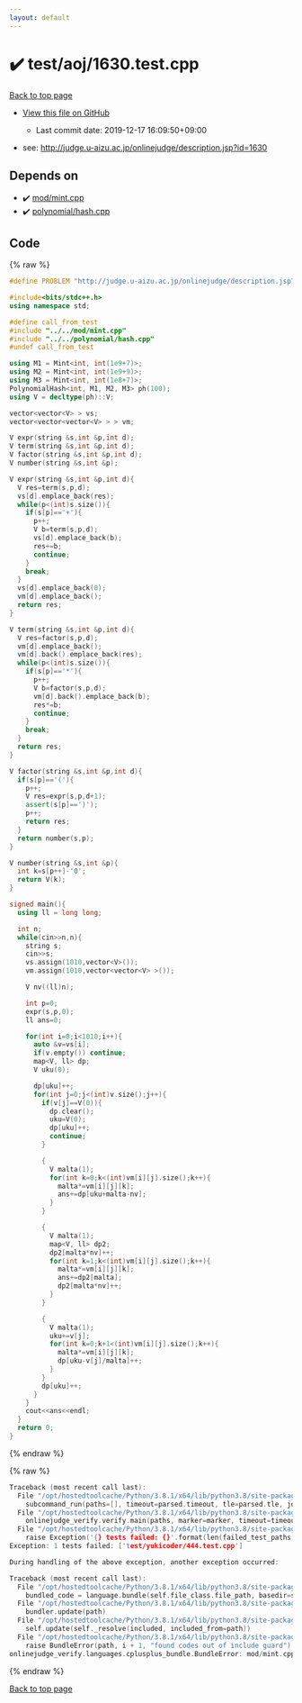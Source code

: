 ```yaml
---
layout: default
---
```


<!-- mathjax config similar to math.stackexchange -->
<script type="text/javascript" async
  src="https://cdnjs.cloudflare.com/ajax/libs/mathjax/2.7.5/MathJax.js?config=TeX-MML-AM_CHTML">
</script>
<script type="text/x-mathjax-config">
  MathJax.Hub.Config({
    TeX: { equationNumbers: { autoNumber: "AMS" }},
    tex2jax: {
      inlineMath: [ ['$','$'] ],
      processEscapes: true
    },
    "HTML-CSS": { matchFontHeight: false },
    displayAlign: "left",
    displayIndent: "2em"
  });
</script>

<script type="text/javascript" src="https://cdnjs.cloudflare.com/ajax/libs/jquery/3.4.1/jquery.min.js"></script>
<script src="https://cdn.jsdelivr.net/npm/jquery-balloon-js@1.1.2/jquery.balloon.min.js" integrity="sha256-ZEYs9VrgAeNuPvs15E39OsyOJaIkXEEt10fzxJ20+2I=" crossorigin="anonymous"></script>
<script type="text/javascript" src="../../../assets/js/copy-button.js"></script>
<link rel="stylesheet" href="../../../assets/css/copy-button.css" />


# :heavy_check_mark: test/aoj/1630.test.cpp

<a href="../../../index.html">Back to top page</a>

* <a href="{{ site.github.repository_url }}/blob/master/test/aoj/1630.test.cpp">View this file on GitHub</a>
    - Last commit date: 2019-12-17 16:09:50+09:00


* see: <a href="http://judge.u-aizu.ac.jp/onlinejudge/description.jsp?id=1630">http://judge.u-aizu.ac.jp/onlinejudge/description.jsp?id=1630</a>


## Depends on

* :heavy_check_mark: <a href="../../../library/mod/mint.cpp.html">mod/mint.cpp</a>
* :heavy_check_mark: <a href="../../../library/polynomial/hash.cpp.html">polynomial/hash.cpp</a>


## Code

<a id="unbundled"></a>
{% raw %}
```cpp
#define PROBLEM "http://judge.u-aizu.ac.jp/onlinejudge/description.jsp?id=1630"

#include<bits/stdc++.h>
using namespace std;

#define call_from_test
#include "../../mod/mint.cpp"
#include "../../polynomial/hash.cpp"
#undef call_from_test

using M1 = Mint<int, int(1e9+7)>;
using M2 = Mint<int, int(1e9+9)>;
using M3 = Mint<int, int(1e8+7)>;
PolynomialHash<int, M1, M2, M3> ph(100);
using V = decltype(ph)::V;

vector<vector<V> > vs;
vector<vector<vector<V> > > vm;

V expr(string &s,int &p,int d);
V term(string &s,int &p,int d);
V factor(string &s,int &p,int d);
V number(string &s,int &p);

V expr(string &s,int &p,int d){
  V res=term(s,p,d);
  vs[d].emplace_back(res);
  while(p<(int)s.size()){
    if(s[p]=='+'){
      p++;
      V b=term(s,p,d);
      vs[d].emplace_back(b);
      res+=b;
      continue;
    }
    break;
  }
  vs[d].emplace_back(0);
  vm[d].emplace_back();
  return res;
}

V term(string &s,int &p,int d){
  V res=factor(s,p,d);
  vm[d].emplace_back();
  vm[d].back().emplace_back(res);
  while(p<(int)s.size()){
    if(s[p]=='*'){
      p++;
      V b=factor(s,p,d);
      vm[d].back().emplace_back(b);
      res*=b;
      continue;
    }
    break;
  }
  return res;
}

V factor(string &s,int &p,int d){
  if(s[p]=='('){
    p++;
    V res=expr(s,p,d+1);
    assert(s[p]==')');
    p++;
    return res;
  }
  return number(s,p);
}

V number(string &s,int &p){
  int k=s[p++]-'0';
  return V(k);
}

signed main(){
  using ll = long long;

  int n;
  while(cin>>n,n){
    string s;
    cin>>s;
    vs.assign(1010,vector<V>());
    vm.assign(1010,vector<vector<V> >());

    V nv((ll)n);

    int p=0;
    expr(s,p,0);
    ll ans=0;

    for(int i=0;i<1010;i++){
      auto &v=vs[i];
      if(v.empty()) continue;
      map<V, ll> dp;
      V uku(0);

      dp[uku]++;
      for(int j=0;j<(int)v.size();j++){
        if(v[j]==V(0)){
          dp.clear();
          uku=V(0);
          dp[uku]++;
          continue;
        }

        {
          V malta(1);
          for(int k=0;k<(int)vm[i][j].size();k++){
            malta*=vm[i][j][k];
            ans+=dp[uku+malta-nv];
          }
        }

        {
          V malta(1);
          map<V, ll> dp2;
          dp2[malta*nv]++;
          for(int k=1;k<(int)vm[i][j].size();k++){
            malta*=vm[i][j][k];
            ans+=dp2[malta];
            dp2[malta*nv]++;
          }
        }

        {
          V malta(1);
          uku+=v[j];
          for(int k=0;k+1<(int)vm[i][j].size();k++){
            malta*=vm[i][j][k];
            dp[uku-v[j]/malta]++;
          }
        }
        dp[uku]++;
      }
    }
    cout<<ans<<endl;
  }
  return 0;
}

```
{% endraw %}

<a id="bundled"></a>
{% raw %}
```cpp
Traceback (most recent call last):
  File "/opt/hostedtoolcache/Python/3.8.1/x64/lib/python3.8/site-packages/onlinejudge_verify/main.py", line 186, in main
    subcommand_run(paths=[], timeout=parsed.timeout, tle=parsed.tle, jobs=parsed.jobs)
  File "/opt/hostedtoolcache/Python/3.8.1/x64/lib/python3.8/site-packages/onlinejudge_verify/main.py", line 64, in subcommand_run
    onlinejudge_verify.verify.main(paths, marker=marker, timeout=timeout, tle=tle, jobs=jobs)
  File "/opt/hostedtoolcache/Python/3.8.1/x64/lib/python3.8/site-packages/onlinejudge_verify/verify.py", line 133, in main
    raise Exception('{} tests failed: {}'.format(len(failed_test_paths), [str(path.relative_to(pathlib.Path.cwd())) for path in failed_test_paths]))
Exception: 1 tests failed: ['test/yukicoder/444.test.cpp']

During handling of the above exception, another exception occurred:

Traceback (most recent call last):
  File "/opt/hostedtoolcache/Python/3.8.1/x64/lib/python3.8/site-packages/onlinejudge_verify/docs.py", line 347, in write_contents
    bundled_code = language.bundle(self.file_class.file_path, basedir=self.cpp_source_path)
  File "/opt/hostedtoolcache/Python/3.8.1/x64/lib/python3.8/site-packages/onlinejudge_verify/languages/cplusplus.py", line 63, in bundle
    bundler.update(path)
  File "/opt/hostedtoolcache/Python/3.8.1/x64/lib/python3.8/site-packages/onlinejudge_verify/languages/cplusplus_bundle.py", line 182, in update
    self.update(self._resolve(included, included_from=path))
  File "/opt/hostedtoolcache/Python/3.8.1/x64/lib/python3.8/site-packages/onlinejudge_verify/languages/cplusplus_bundle.py", line 151, in update
    raise BundleError(path, i + 1, "found codes out of include guard")
onlinejudge_verify.languages.cplusplus_bundle.BundleError: mod/mint.cpp: line 5: found codes out of include guard

```
{% endraw %}

<a href="../../../index.html">Back to top page</a>


